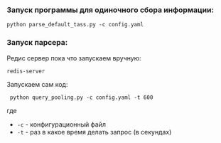 ### Запуск программы для одиночного сбора информации: 

```
python parse_default_tass.py -c config.yaml
```
### Запуск парсера: 

Редис сервер пока что запускаем вручную: 

```
redis-server
```
Запускаем сам код: 

```
 python query_pooling.py -c config.yaml -t 600
```
где 
- `-c` - конфигурационный файл  
- `-t` - раз в какое время делать запрос (в секундах)




